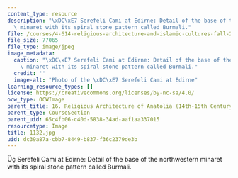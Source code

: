 ```yaml
---
content_type: resource
description: "\xDC\xE7 Serefeli Cami at Edirne: Detail of the base of the northwestern\
  \ minaret with its spiral stone pattern called Burmali."
file: /courses/4-614-religious-architecture-and-islamic-cultures-fall-2002/dc39a87acbb78449b837f36c2379de3b_1132.jpg
file_size: 77065
file_type: image/jpeg
image_metadata:
  caption: "\xDC\xE7 Serefeli Cami at Edirne: Detail of the base of the northwestern\
    \ minaret with its spiral stone pattern called Burmali."
  credit: ''
  image-alt: "Photo of the \xDC\xE7 Serefeli Cami at Edirne"
learning_resource_types: []
license: https://creativecommons.org/licenses/by-nc-sa/4.0/
ocw_type: OCWImage
parent_title: 16. Religious Architecture of Anatolia (14th-15th Century)
parent_type: CourseSection
parent_uid: 65c4fb06-c40d-5838-34ad-aaf1aa337015
resourcetype: Image
title: 1132.jpg
uid: dc39a87a-cbb7-8449-b837-f36c2379de3b
---
```

Üç Serefeli Cami at Edirne: Detail of the base of the northwestern minaret with its spiral stone pattern called Burmali.